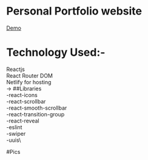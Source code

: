 # Personal Portfolio website
[Demo](http://sagar-portfolio-ss.netlify.app)

# Technology Used:-
Reactjs\
React Router DOM\
Netlify for hosting\
-> ##Libraries\
   -react-icons\
   -react-scrollbar\
   -react-smooth-scrollbar\
   -react-transition-group\
   -react-reveal\
   -eslint\
   -swiper\
   -uuis\

#Pics



